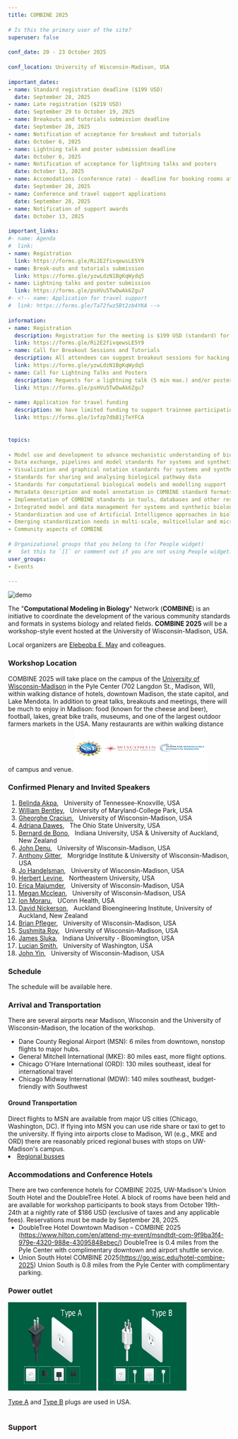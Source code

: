 ```yaml
---
title: COMBINE 2025

# Is this the primary user of the site?
superuser: false

conf_date: 20 - 23 October 2025

conf_location: University of Wisconsin-Madison, USA

important_dates:
- name: Standard registration deadline ($199 USD)
  date: September 28, 2025
- name: Late registration ($219 USD)
  date: September 29 to October 19, 2025
- name: Breakouts and tutorials submission deadline
  date: September 28, 2025
- name: Notification of acceptance for breakout and tutorials
  date: October 6, 2025
- name: Lightning talk and poster submission deadline
  date: October 6, 2025 
- name: Notification of acceptance for lightning talks and posters
  date: October 13, 2025
- name: Accomodations (conference rate) - deadline for booking rooms at the conference hotel (Union South and DoubleTree)
  date: September 28, 2025
- name: Conference and travel support applications 
  date: September 28, 2025 
- name: Notification of support awards
  date: October 13, 2025

important_links:
#- name: Agenda
#  link: 
- name: Registration 
  link: https://forms.gle/Ri2E2fivqewsLE5Y9
- name: Break-outs and tutorials submission
  link: https://forms.gle/yzwLdzN1BgKqWydq5
- name: Lightning talks and poster submission
  link: https://forms.gle/psHVu5TwDwAk6Zgu7
#- <!-- name: Application for travel support
#  link: https://forms.gle/Ta72fwz5Bt2zb4YKA -->

information:
- name: Registration
  description: Registration for the meeting is $199 USD (standard) for in person and free for virtual attendees. <b>After September 28th, late registration is $219 USD.</b>  Please register at the link above as soon as possible and finalize your registration using the EventBrite link on the registration form. This will help us plan the schedule and match your interests to the timing of the breakouts, etc. Note, only registered attendees will be sent information related to the meeting.
  link: https://forms.gle/Ri2E2fivqewsLE5Y9
- name: Call for Breakout Sessions and Tutorials
  description: All attendees can suggest breakout sessions for hacking and/or detailed discussions of certain aspects of one or several of the COMBINE standard(s), metadata and semantic annotations (format-specific or overarching), application and implementations of the COMBINE standards, or any other topic relevant for the COMBINE community. The topics for those breakout sessions, and the time slots which would suit their communities can be submitted via the link above. Note, breakout session organisers will be responsible for creating and hosting their own online sessions, if required.
  link: https://forms.gle/yzwLdzN1BgKqWydq5
- name: Call for Lightning Talks and Posters
  description: Requests for a lightning talk (5 min max.) and/or poster can be submitted via the link above. Please use several forms if you want to submit abstracts on different topics. The submission deadline is outlined above. Talks will take place during the community session and posters will be displayed during a dedicated poster session at the meeting.
  link: https://forms.gle/psHVu5TwDwAk6Zgu7

- name: Application for travel funding
  description: We have limited funding to support trainnee participation in the COMBINE 2025 Workshop for students and postdocs who make a significant contribution to the meeting.  Applications will be considered as they are received until funds are exhausted.  Therefore, please submit your application as soon as possible.
  link: https://forms.gle/1vfzp7dbB1jTeYFCA


topics:

- Model use and development to advance mechanistic understanding of biological systems from molecular to physiome and community scales (e.g., development, epigenetics, host-pathogen systems, plant systems, microbiomes and communities)
- Data exchange, pipelines and model standards for systems and synthetic biology
- Visualization and graphical notation standards for systems and synthetic biology
- Standards for sharing and analysing biological pathway data
- Standards for computational biological models and modelling support
- Metadata description and model annotation in COMBINE standard formats
- Implementation of COMBINE standards in tools, databases and other resources
- Integrated model and data management for systems and synthetic biology
- Standardization and use of Artificial Intelligence approaches in biological modelling
- Emerging standardization needs in multi-scale, multicellular and microbial community modeling
- Community aspects of COMBINE

# Organizational groups that you belong to (for People widget)
#   Set this to `[]` or comment out if you are not using People widget.
user_groups:
- Events

---
```


<img src="/images/combine2025/combine-2025-logo2.png" alt="demo" class="img-responsive">
<br/>

The "**Computational Modeling in Biology**" Network (**COMBINE**) is an initiative to coordinate the development of the various community standards and formats in systems biology and related fields. **COMBINE 2025** will be a workshop-style event hosted at the University of Wisconsin-Madison, USA.

Local organizers are <a href="mailto:emay5@wisc.edu">Elebeoba E. May</a> and colleagues. 

<h3>Workshop Location</h3>
COMBINE 2025 will take place on the campus of the <a href="https://www.wisc.edu/">University of Wisconsin-Madison</a> in the Pyle Center (702 Langdon St., Madison, WI), within walking distance of hotels, downtown Madison, the state capitol, and Lake Mendota. In addition to great talks, breakouts and meetings, there will be much to enjoy in Madison:  food (known for the cheese and beer), football, lakes, great bike trails, museums, and one of the largest outdoor farmers markets in the USA.  Many restaurants are within walking distance of campus and venue.

<img src="/images/combine2025/nsf_wid_crbm.png" width="300" height="100" alt="demo" class="img-responsive">  

<h3>Confirmed Plenary and Invited Speakers</h3>

<ol>
  <li><a href="https://cbe.utk.edu/people/belinda-akpa/">Belinda Akpa</a>, &nbsp;		University of Tennessee-Knoxville, USA</li>
  <li><a href="https://bentley.umd.edu/">William Bentley</a>, &nbsp; 	University of Maryland-College Park, USA</li>
  <li><a href="https://people.math.wisc.edu/~craciun/">Gheorghe Craciun</a>, &nbsp;	University of Wisconsin-Madison, USA</li>
  <li><a href="https://math.osu.edu/people/dawes.33/">Adriana Dawes</a>, &nbsp;	The Ohio State University, USA</li>
  <li><a href=" ">Bernard de Bono</a>, &nbsp; 	Indiana University, USA & University of Auckland, New Zealand</li>
  <li><a href="https://wid.wisc.edu/people/john-denu/">John Denu</a>, &nbsp;		University of Wisconsin-Madison, USA</li>
  <li><a href="https://morgridge.org/profile/anthony-gitter/">Anthony Gitter</a>, &nbsp;	Morgridge Institute & University of Wisconsin-Madison, USA</li>
  <li><a href="https://wid.wisc.edu/people/jo-handelsman/">Jo Handelsman</a>, &nbsp;	University of Wisconsin-Madison, USA</li>
  <li><a href="https://cos.northeastern.edu/people/herbie-levine/">Herbert Levine</a>, &nbsp; 	Northeastern University, USA</li>
  <li><a href="https://bact.wisc.edu/people_profile.php?t=rf&p=emajumder">Erica Majumder</a>, &nbsp;	University of Wisconsin-Madison, USA</li>
  <li><a href="https://engineering.wisc.edu/directory/profile/megan-mcclean/">Megan Mcclean</a>, &nbsp;	University of Wisconsin-Madison, USA</li>
  <li><a href="https://facultydirectory.uchc.edu/profile?profileId=Moraru-Ion">Ion Moraru</a>, &nbsp;		UConn Health, USA</li>
  <li><a href="https://profiles.auckland.ac.nz/d-nickerson">David Nickerson</a>, &nbsp; Auckland Bioengineering Institute, University of Auckland, New Zealand</li>
  <li><a href="https://engineering.wisc.edu/directory/profile/brian-pfleger/">Brian Pfleger</a>, &nbsp;		University of Wisconsin-Madison, USA</li>
  <li><a href="https://wid.wisc.edu/people/sushmita-roy/">Sushmita Roy</a>, &nbsp;	University of Wisconsin-Madison, USA</li>
  <li><a href="https://luddy.indiana.edu/contact/profile/?James_Sluka">James Sluka</a>, &nbsp; 	Indiana University - Bloomington, USA</li>
  <li><a href=" ">Lucian Smith</a>, &nbsp; University of Washington, USA</li>
  <li><a href="https://wid.wisc.edu/people/john-yin/">John Yin</a>, &nbsp;		University of Wisconsin-Madison, USA</li>

</ol> 

<h3>Schedule</h3>

The schedule will be available here.
 
<h3>Arrival and Transportation</h3>

There are several airports near Madison, Wisconsin and the University of Wisconsin-Madison, the location of the workshop.

- Dane County Regional Airport (MSN): 6 miles from downtown, nonstop flights to major hubs. 
- General Mitchell International (MKE): 80 miles east, more flight options.
- Chicago O'Hare International (ORD): 130 miles southeast, ideal for international travel
- Chicago Midway International (MDW): 140 miles southeast, budget-friendly with Southwest

<h4>Ground Transportation </h4>
  Direct flights to MSN are available from major US cities (Chicago, Washington, DC).  If flying into MSN you can use ride share or taxi to get to the university.  If flying into airports close to Madison, WI (e.g., MKE and ORD) there are reasonably priced regional buses with stops on UW-Madison's campus. <li><a href="https://transportation.wisc.edu/commuter-solutions/bus/intercitybuses/">Regional busses</a> 


<h3>Accommodations and Conference Hotels </h3>
There are two conference hotels for COMBINE 2025, UW-Madison's Union South Hotel and the DoubleTree Hotel. A block of rooms have been held and are available for workshop participants to book stays from October 19th-24th at a nightly rate of $186 USD (exclusive of taxes and any applicable fees).  Reservations must be made by September 28, 2025.

 - DoubleTree Hotel Downtown Madison – COMBINE 2025 (https://www.hilton.com/en/attend-my-event/msndtdt-com-9f9ba3f4-979e-4320-988e-43095848ebec/) DoubleTree is 0.4 miles from the Pyle Center with complimentary downtown and airport shuttle service.
 - Union South Hotel COMBINE 2025(https://go.wisc.edu/hotel-combine-2025)  Union South is 0.8 miles from the Pyle Center with complimentary parking.

<h3>Power outlet</h3>

<img src="/images/combine2025/type-a-plug.png" alt="Type A power plug" class="img-responsive" width="200" height="200">
<img src="/images/combine2025/type-b-plug.png" alt="Type B power plug" class="img-responsive" width="200" height="200">

[Type A](https://www.netio-products.com/en/glossary/type-a-electrical-socketelectrical-plug) and
[Type B](https://www.netio-products.com/en/glossary/type-b-nema-5-15) plugs are used in USA.


# <h3>Support</h3>

